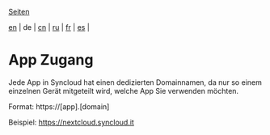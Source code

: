 [Seiten](https://github.com/syncloud/docs/blob/master/de/index.md#seiten)

[en](https://github.com/syncloud/platform/wiki/App-access) | 
de | 
[cn](https://github.com/syncloud/docs/blob/master/cn/content/App-access.md) | 
[ru](https://github.com/syncloud/docs/blob/master/ru/content/App-access.md) | 
[fr](https://github.com/syncloud/docs/blob/master/fr/content/App-access.md) | 
[es](https://github.com/syncloud/docs/blob/master/es/content/App-access.md) | 

# App Zugang

Jede App in Syncloud hat einen dedizierten Domainnamen, da nur so einem einzelnen Gerät mitgeteilt wird, welche App Sie verwenden möchten.

Format: https://[app].[domain]

Beispiel: https://nextcloud.syncloud.it 
